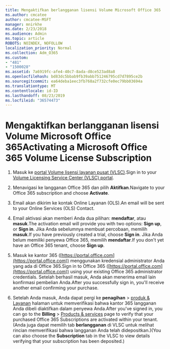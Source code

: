 ```yaml
---
title: Mengaktifkan berlangganan lisensi Volume Microsoft Office 365
ms.author: cmcatee
author: cmcatee-MSFT
manager: mnirkhe
ms.date: 2/23/2018
ms.audience: Admin
ms.topic: article
ROBOTS: NOINDEX, NOFOLLOW
localization_priority: Normal
ms.collection: Adm_O365
ms.custom:
- "481"
- "1500028"
ms.assetid: 7a6919fc-afe4-40c7-8ada-d8ce523ad8a8
ms.openlocfilehash: bd83dc5bbab9fb39abb751246795cd7d7895ce2b
ms.sourcegitcommit: ea64deba1eec3fb768a2f732cfe0ec79bb03694a
ms.translationtype: MT
ms.contentlocale: id-ID
ms.lasthandoff: 08/23/2019
ms.locfileid: "36574473"
---
```

# <a name="activating-a-microsoft-office-365-volume-license-subscription"></a><span data-ttu-id="a25f6-102">Mengaktifkan berlangganan lisensi Volume Microsoft Office 365</span><span class="sxs-lookup"><span data-stu-id="a25f6-102">Activating a Microsoft Office 365 Volume License Subscription</span></span>

1. <span data-ttu-id="a25f6-103">Masuk ke [portal Volume lisensi layanan pusat (VLSC)](http://go.microsoft.com/fwlink/p/?LinkId=329762).</span><span class="sxs-lookup"><span data-stu-id="a25f6-103">Sign in to your [Volume Licensing Service Center (VLSC) portal](http://go.microsoft.com/fwlink/p/?LinkId=329762).</span></span>

2. <span data-ttu-id="a25f6-104">Menavigasi ke langganan Office 365 dan pilih **Aktifkan**.</span><span class="sxs-lookup"><span data-stu-id="a25f6-104">Navigate to your Office 365 subscription and choose **Activate**.</span></span>

3. <span data-ttu-id="a25f6-105">Email akan dikirim ke kontak Online Layanan (OLS).</span><span class="sxs-lookup"><span data-stu-id="a25f6-105">An email will be sent to your Online Services (OLS) Contact.</span></span>

4. <span data-ttu-id="a25f6-106">Email aktivasi akan memberi Anda dua pilihan: **mendaftar**, atau **masuk**.</span><span class="sxs-lookup"><span data-stu-id="a25f6-106">The activation email will provide you with two options: **Sign up**, or **Sign in**.</span></span> <span data-ttu-id="a25f6-107">Jika Anda sebelumnya membuat percobaan, memilih **masuk**.</span><span class="sxs-lookup"><span data-stu-id="a25f6-107">If you have previously created a trial, choose **Sign in**.</span></span> <span data-ttu-id="a25f6-108">Jika Anda belum memiliki penyewa Office 365, memilih **mendaftar**.</span><span class="sxs-lookup"><span data-stu-id="a25f6-108">If you don't yet have an Office 365 tenant, choose **Sign up**.</span></span>

5. <span data-ttu-id="a25f6-109">Masuk ke kantor 365 ([https://portal.office.com](https://portal.office.com)) menggunakan kredensial administrator Anda yang ada di Office 365.</span><span class="sxs-lookup"><span data-stu-id="a25f6-109">Sign in to Office 365 ([https://portal.office.com](https://portal.office.com)) using your existing Office 365 administrator credentials.</span></span> <span data-ttu-id="a25f6-110">Setelah berhasil masuk, Anda akan menerima email lain konfirmasi pembelian Anda.</span><span class="sxs-lookup"><span data-stu-id="a25f6-110">After you successfully sign in, you'll receive another email confirming your purchase.</span></span>

6. <span data-ttu-id="a25f6-111">Setelah Anda masuk, Anda dapat pergi ke **penagihan** \> [produk & Layanan](https://go.microsoft.com/fwlink/p/?linkid=842054) halaman untuk memverifikasi bahwa kantor 365 langganan Anda dibeli diaktifkan dalam penyewa Anda.</span><span class="sxs-lookup"><span data-stu-id="a25f6-111">After you've signed in, you can go to the **Billing** \> [Products & services](https://go.microsoft.com/fwlink/p/?linkid=842054) page to verify that your purchased Office 365 Subscriptions are activated within your tenant.</span></span> <span data-ttu-id="a25f6-112">(Anda juga dapat memilih tab **berlangganan** di VLSC untuk melihat rincian memverifikasi bahwa langganan Anda telah didepositkan.)</span><span class="sxs-lookup"><span data-stu-id="a25f6-112">(You can also choose the **Subscription** tab in the VLSC to view details verifying that your subscription has been deposited.)</span></span>